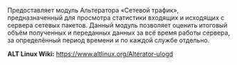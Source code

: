 Предоставляет модуль Альтератора «Сетевой трафик», предназначенный для просмотра статистики входящих и исходящих с сервера сетевых пакетов.
Данный модуль позволяет оценить итоговый объём полученных и переданных данных за всё время работы сервера,
за определённый период времени и по каждой службе отдельно.

**ALT Linux Wiki:** <https://www.altlinux.org/Alterator-ulogd>
